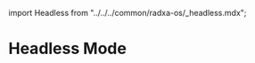 import Headless from "../../../common/radxa-os/\_headless.mdx";

# Headless Mode

<Headless remote_ssh="remote-access#ssh" network="./network" />
